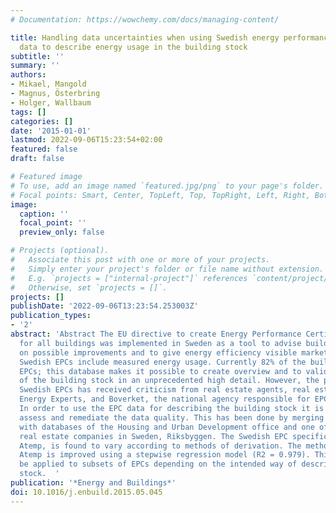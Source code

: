 ```yaml
---
# Documentation: https://wowchemy.com/docs/managing-content/

title: Handling data uncertainties when using Swedish energy performance certificate
  data to describe energy usage in the building stock
subtitle: ''
summary: ''
authors:
- Mikael, Mangold
- Magnus, Österbring
- Holger, Wallbaum
tags: []
categories: []
date: '2015-01-01'
lastmod: 2022-09-06T15:23:54+02:00
featured: false
draft: false

# Featured image
# To use, add an image named `featured.jpg/png` to your page's folder.
# Focal points: Smart, Center, TopLeft, Top, TopRight, Left, Right, BottomLeft, Bottom, BottomRight.
image:
  caption: ''
  focal_point: ''
  preview_only: false

# Projects (optional).
#   Associate this post with one or more of your projects.
#   Simply enter your project's folder or file name without extension.
#   E.g. `projects = ["internal-project"]` references `content/project/deep-learning/index.md`.
#   Otherwise, set `projects = []`.
projects: []
publishDate: '2022-09-06T13:23:54.253003Z'
publication_types:
- '2'
abstract: 'Abstract The EU directive to create Energy Performance Certificates (EPC)
  for all buildings was implemented in Sweden as a tool to advise building owners
  on possible improvements and to give energy efficiency visible market value. The
  Swedish EPCs include measured energy usage. Currently 82% of the buildings have
  EPCs; this database makes it possible to create overview and to validate models
  of the building stock in an unprecedented high detail. However, the process of issuing
  Swedish EPCs has received criticism from real estate agents, real estate owners,
  Energy Experts, and Boverket, the national agency responsible for EPC data collection.
  In order to use the EPC data for describing the building stock it is necessary to
  assess and remediate the data quality. This has been done by merging the EPC data
  with databases of the Housing and Urban Development office and one of the larger
  real estate companies in Sweden, Riksbyggen. The Swedish EPC specific area measurement,
  Atemp, is found to vary according to methods of derivation. The method of estimating
  Atemp is improved using a stepwise regression model (R2 = 0.979). This method can
  be applied to subsets of EPCs depending on the intended way of describing the building
  stock.  '
publication: '*Energy and Buildings*'
doi: 10.1016/j.enbuild.2015.05.045
---
```

